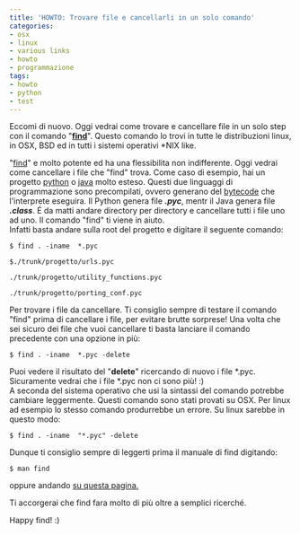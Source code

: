 ```yaml
---
title: 'HOWTO: Trovare file e cancellarli in un solo comando'
categories:
- osx
- linux
- various links
- howto
- programmazione
tags:
- howto
- python
- test
---
```

Eccomi di nuovo. Oggi vedrai come trovare e cancellare file in un solo step
con il comando "[**find**](http://www.gnu.org/software/findutils/)". Questo
comando lo trovi in tutte le distribuzioni linux, in OSX, BSD ed in tutti i
sistemi operativi *NIX like.

"[find](http://www.gnu.org/software/findutils/)" e molto potente ed ha una
flessibilita non indifferente. Oggi vedrai come cancellare i file che "find"
trova. Come caso di esempio, hai un progetto [python](http://www.python.org) o
[java](http://www.java.com) molto esteso. Questi due linguaggi di
programmazione sono precompilati, ovvero generano del
[bytecode](http://it.wikipedia.org/wiki/Bytecode) che l'interprete eseguira.
Il Python genera file _**.pyc**_, mentr il Java genera file **_.class_**. É da
matti andare directory per directory e cancellare tutti i file uno ad uno. Il
comando "find" ti viene in aiuto.  
Infatti basta andare sulla root del progetto e digitare il seguente comando:

    
    
    $ find . -iname  *.pyc  
    
    $./trunk/progetto/urls.pyc  
    
    ./trunk/progetto/utility_functions.pyc  
    
    ./trunk/progetto/porting_conf.pyc

  
Per trovare i file da cancellare. Ti consiglio sempre di testare il comando
"find" prima di cancellare i file, per evitare brutte sorprese! Una volta che
sei sicuro dei file che vuoi cancellare ti basta lanciare il comando
precedente con una opzione in più:

    
    
    $ find . -iname  *.pyc -delete

  
Puoi vedere il risultato del "**delete**" ricercando di nuovo i file *.pyc.
Sicuramente vedrai che i file *.pyc non ci sono più! :)  
A seconda del sistema operativo che usi la sintassi del comando potrebbe
cambiare leggermente. Questi comando sono stati provati su OSX. Per linux ad
esempio lo stesso comando produrrebbe un errore. Su linux sarebbe in questo
modo:

    
    
    $ find . -iname  "*.pyc" -delete

  
Dunque ti consiglio sempre di leggerti prima il manuale di find digitando:

    
    
    $ man find

  
oppure andando [su questa pagina.](http://unixhelp.ed.ac.uk/CGI/man-cgi?find)

Ti accorgerai che find fara molto di più oltre a semplici ricerché.

Happy find! :)

